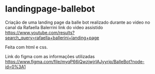 # landingpage-ballebot
Criação de uma landing page da balle bot realizado durante ao video no canal da Rafaella Balerrini
link do video assistido
https://www.youtube.com/results?search_query=rafaella+ballerini+landing+page

Feita com  html e css.

Link do figma com as informações utilizadas 
https://www.figma.com/file/myqP66iQwzjwjrIAJyyrip/BalleBot?node-id=0%3A1
